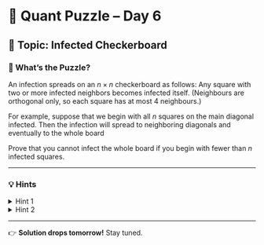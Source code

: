 # 🧠 Quant Puzzle – Day 6

## 📌 Topic: Infected Checkerboard

### 🤔 What’s the Puzzle?

An infection spreads on an $n \times n$ checkerboard as follows:
Any square with two or more infected neighbors becomes infected itself. (Neighbours are orthogonal only, so each square has at most 4 neighbours.)

For example, suppose that we begin with all $n$ squares on the main diagonal infected. Then the infection will spread to neighboring diagonals and eventually to the whole board

Prove that you cannot infect the whole board if you begin with fewer than $n$ infected squares.

---

### 💡 Hints

<details>
<summary>Hint 1</summary>
Try the process with various starting positions. What prevents the infected area from getting too “complicated”?
</details>

<details>
<summary>Hint 2</summary>
Perimeter.
</details>

---

👉 **Solution drops tomorrow!**
Stay tuned.
